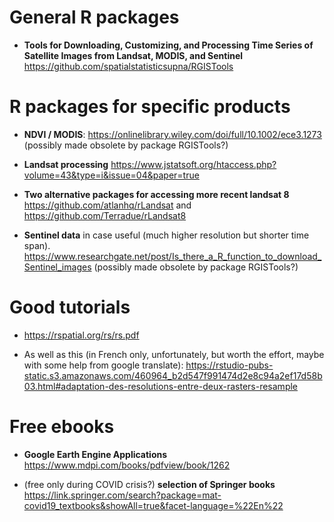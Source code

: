 # General R packages

* **Tools for Downloading, Customizing, and Processing Time Series of Satellite Images from Landsat, MODIS, and Sentinel** https://github.com/spatialstatisticsupna/RGISTools

# R packages for specific products

* **NDVI / MODIS**: https://onlinelibrary.wiley.com/doi/full/10.1002/ece3.1273 (possibly made obsolete by package RGISTools?)

* **Landsat processing** https://www.jstatsoft.org/htaccess.php?volume=43&type=i&issue=04&paper=true

* **Two alternative packages for accessing more recent landsat 8** https://github.com/atlanhq/rLandsat and https://github.com/Terradue/rLandsat8 

* **Sentinel data** in case useful (much higher resolution but shorter time span). https://www.researchgate.net/post/Is_there_a_R_function_to_download_Sentinel_images (possibly made obsolete by package RGISTools?)

# Good tutorials

* https://rspatial.org/rs/rs.pdf

* As well as this (in French only, unfortunately, but worth the effort, maybe with some help from google translate): https://rstudio-pubs-static.s3.amazonaws.com/460964_b2d547f991474d2e8c94a2ef17d58b03.html#adaptation-des-resolutions-entre-deux-rasters-resample 

# Free ebooks

* **Google Earth Engine Applications** https://www.mdpi.com/books/pdfview/book/1262

* (free only during COVID crisis?) **selection of Springer books** https://link.springer.com/search?package=mat-covid19_textbooks&showAll=true&facet-language=%22En%22 